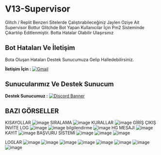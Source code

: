 # V13-Supervisor
Glitch / Replit Benzeri Sitelerde Çalıştırabileceğiniz Jaylen Oziye Ait Supervisor Bottur
Glitchde Bot Yapan Kullanıcılar İçin Pm2 Sisteminde Çıkartılıp Editlenmiştir.
Botta Hatalar Olabilir Ulaşırsınız

## Bot Hataları Ve İletişim
Bota Oluşan Hataları Destek Sunucumuza Gelip Halledebilirsiniz.

**İletişim İçin :** <a href="https://discord.com/users/598974473374400512"><img alt="Gmail" src="https://img.shields.io/badge/Discord-2f3236?style=flat&logo=discord&logoColor=blue" /></a> &nbsp;

## Sunucularımız Ve Destek Sunucum
**Destek Sunucumuz :** [![Discord Banner](https://cdn.discordapp.com/attachments/903287355790745681/1100406227772641300/image.png)](https://discord.gg/HehFQ7Qcub)

## BAZI GÖRSELLER

KISAYOLLAR
![image](https://user-images.githubusercontent.com/104096743/234287487-3c042729-bb0b-4144-b98c-b2067096fb6e.png)
SIRALAMA
![image](https://user-images.githubusercontent.com/104096743/234287697-0bc3169f-bdbb-4bbb-ba21-7da1b4aee528.png)
KURALLAR
![image](https://user-images.githubusercontent.com/104096743/234287838-40ab8022-67e8-4d2a-9932-2f2e3284ef82.png)
GİRİŞ ÇIKIŞ İNVİTE LOG
![image](https://user-images.githubusercontent.com/104096743/234288029-94558853-9fe5-4723-adbe-4918d08007c9.png)
![image](https://user-images.githubusercontent.com/104096743/234288100-9cb1ef7b-b9a5-4f32-9b94-04c247eb4ef6.png)
bilgilendirme
![image](https://user-images.githubusercontent.com/104096743/234288197-8b0892db-8b42-4510-bc58-2283876e2f16.png)
HG MESAJI
![image](https://user-images.githubusercontent.com/104096743/234288288-c6d80b01-cee1-4de7-8b6f-d690068373de.png)
KAYIT
![image](https://user-images.githubusercontent.com/104096743/234288497-9072a926-9988-4998-8cc8-69ab795c3436.png)
BAŞVURU SİSTEMİ
![image](https://user-images.githubusercontent.com/104096743/234289272-7f682184-8f8c-4f3c-9897-9a8968c09245.png)
![image](https://user-images.githubusercontent.com/104096743/234289378-97130281-5082-4c08-85ff-ddfe6e45dcdf.png)
![image](https://user-images.githubusercontent.com/104096743/234289465-b109bfb3-a45e-42f5-845d-2327c83b9ea1.png)

LOGLAR
![image](https://user-images.githubusercontent.com/104096743/234288635-e8fb0b38-9c90-4afb-8082-95a38f2a56ef.png)
![image](https://user-images.githubusercontent.com/104096743/234288728-21e5c465-06b5-4e03-8c6a-ad63c05bc19e.png)
![image](https://user-images.githubusercontent.com/104096743/234288771-9137d7c8-e040-47df-91db-6ea540944a19.png)
![image](https://user-images.githubusercontent.com/104096743/234288837-4fa76523-943e-4fd8-b9e5-1798cc1b42a1.png)
![image](https://user-images.githubusercontent.com/104096743/234288921-fd8010a6-1c6d-4308-8227-8b018d507c2a.png)
![image](https://user-images.githubusercontent.com/104096743/234288963-95711a6a-cb0b-491c-b27d-729333608271.png)
![image](https://user-images.githubusercontent.com/104096743/234289016-d5061bd9-6b32-4bfa-9907-626eb9c649f2.png)
![image](https://user-images.githubusercontent.com/104096743/234289062-05a171bd-a2ee-4189-93a8-2ee448139bab.png)
